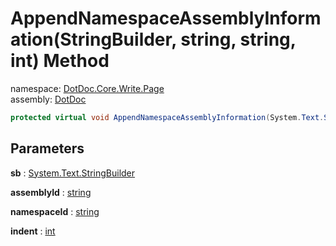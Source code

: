 ﻿# AppendNamespaceAssemblyInformation\(StringBuilder, string, string, int\) Method

namespace: [DotDoc\.Core\.Write\.Page](../../DotDoc.Core.Write.Page.md)<br />
assembly: [DotDoc](../../../DotDoc.md)



```csharp
protected virtual void AppendNamespaceAssemblyInformation(System.Text.StringBuilder sb ,string assemblyId ,string namespaceId ,int indent = 1);
```

## Parameters

__sb__ : [System\.Text\.StringBuilder](https://docs.microsoft.com/dotnet/api/System.Text.StringBuilder)



__assemblyId__ : [string](https://docs.microsoft.com/dotnet/api/System.String)



__namespaceId__ : [string](https://docs.microsoft.com/dotnet/api/System.String)



__indent__ : [int](https://docs.microsoft.com/dotnet/api/System.Int32)



